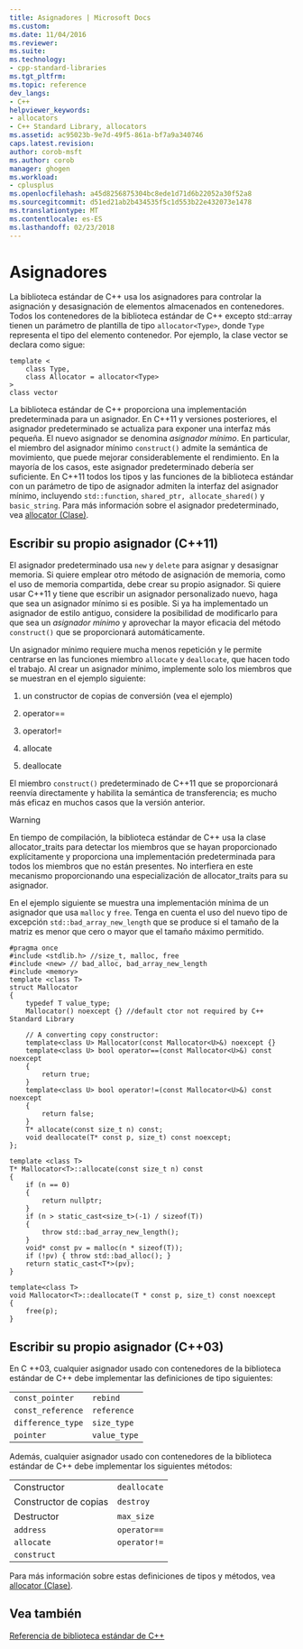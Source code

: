 ```yaml
---
title: Asignadores | Microsoft Docs
ms.custom: 
ms.date: 11/04/2016
ms.reviewer: 
ms.suite: 
ms.technology:
- cpp-standard-libraries
ms.tgt_pltfrm: 
ms.topic: reference
dev_langs:
- C++
helpviewer_keywords:
- allocators
- C++ Standard Library, allocators
ms.assetid: ac95023b-9e7d-49f5-861a-bf7a9a340746
caps.latest.revision: 
author: corob-msft
ms.author: corob
manager: ghogen
ms.workload:
- cplusplus
ms.openlocfilehash: a45d8256875304bc8ede1d71d6b22052a30f52a8
ms.sourcegitcommit: d51ed21ab2b434535f5c1d553b22e432073e1478
ms.translationtype: MT
ms.contentlocale: es-ES
ms.lasthandoff: 02/23/2018
---
```

# <a name="allocators"></a>Asignadores
La biblioteca estándar de C++ usa los asignadores para controlar la asignación y desasignación de elementos almacenados en contenedores. Todos los contenedores de la biblioteca estándar de C++ excepto std::array tienen un parámetro de plantilla de tipo `allocator<Type>`, donde `Type` representa el tipo del elemento contenedor. Por ejemplo, la clase vector se declara como sigue:  
  
```  
template <  
    class Type,  
    class Allocator = allocator<Type>  
>  
class vector  
```  
  
 La biblioteca estándar de C++ proporciona una implementación predeterminada para un asignador. En C++11 y versiones posteriores, el asignador predeterminado se actualiza para exponer una interfaz más pequeña. El nuevo asignador se denomina *asignador mínimo*. En particular, el miembro del asignador mínimo `construct()` admite la semántica de movimiento, que puede mejorar considerablemente el rendimiento. En la mayoría de los casos, este asignador predeterminado debería ser suficiente. En C++11 todos los tipos y las funciones de la biblioteca estándar con un parámetro de tipo de asignador admiten la interfaz del asignador mínimo, incluyendo `std::function`, `shared_ptr, allocate_shared()` y `basic_string`.  Para más información sobre el asignador predeterminado, vea [allocator (Clase)](../standard-library/allocator-class.md).  
  
## <a name="writing-your-own-allocator-c11"></a>Escribir su propio asignador (C++11)  
 El asignador predeterminado usa `new` y `delete` para asignar y desasignar memoria. Si quiere emplear otro método de asignación de memoria, como el uso de memoria compartida, debe crear su propio asignador. Si quiere usar C++11 y tiene que escribir un asignador personalizado nuevo, haga que sea un asignador mínimo si es posible. Si ya ha implementado un asignador de estilo antiguo, considere la posibilidad de modificarlo para que sea un *asignador mínimo* y aprovechar la mayor eficacia del método `construct()` que se proporcionará automáticamente.  
  
 Un asignador mínimo requiere mucha menos repetición y le permite centrarse en las funciones miembro `allocate` y `deallocate`, que hacen todo el trabajo. Al crear un asignador mínimo, implemente solo los miembros que se muestran en el ejemplo siguiente:  
  
1.  un constructor de copias de conversión (vea el ejemplo)  
  
2.  operator==  
  
3.  operator!=  
  
4.  allocate  
  
5.  deallocate  
  
 El miembro `construct()` predeterminado de C++11 que se proporcionará reenvía directamente y habilita la semántica de transferencia; es mucho más eficaz en muchos casos que la versión anterior.  
  
> [!WARNING]
>  En tiempo de compilación, la biblioteca estándar de C++ usa la clase allocator_traits para detectar los miembros que se hayan proporcionado explícitamente y proporciona una implementación predeterminada para todos los miembros que no están presentes. No interfiera en este mecanismo proporcionando una especialización de allocator_traits para su asignador.  
  
 En el ejemplo siguiente se muestra una implementación mínima de un asignador que usa `malloc` y `free`. Tenga en cuenta el uso del nuevo tipo de excepción `std::bad_array_new_length` que se produce si el tamaño de la matriz es menor que cero o mayor que el tamaño máximo permitido.  
  
```  
#pragma once  
#include <stdlib.h> //size_t, malloc, free  
#include <new> // bad_alloc, bad_array_new_length  
#include <memory>  
template <class T>  
struct Mallocator  
{  
    typedef T value_type;  
    Mallocator() noexcept {} //default ctor not required by C++ Standard Library  
  
    // A converting copy constructor:  
    template<class U> Mallocator(const Mallocator<U>&) noexcept {}  
    template<class U> bool operator==(const Mallocator<U>&) const noexcept  
    {  
        return true;  
    }  
    template<class U> bool operator!=(const Mallocator<U>&) const noexcept  
    {  
        return false;  
    }  
    T* allocate(const size_t n) const;  
    void deallocate(T* const p, size_t) const noexcept;  
};  
  
template <class T>  
T* Mallocator<T>::allocate(const size_t n) const  
{  
    if (n == 0)  
    {  
        return nullptr;  
    }  
    if (n > static_cast<size_t>(-1) / sizeof(T))  
    {  
        throw std::bad_array_new_length();  
    }  
    void* const pv = malloc(n * sizeof(T));  
    if (!pv) { throw std::bad_alloc(); }  
    return static_cast<T*>(pv);  
}  
  
template<class T>  
void Mallocator<T>::deallocate(T * const p, size_t) const noexcept  
{  
    free(p);  
}  
```  
  
## <a name="writing-your-own-allocator-c03"></a>Escribir su propio asignador (C++03)  
 En C ++03, cualquier asignador usado con contenedores de la biblioteca estándar de C++ debe implementar las definiciones de tipo siguientes:  
  
|||  
|-|-|  
|`const_pointer`|`rebind`|  
|`const_reference`|`reference`|  
|`difference_type`|`size_type`|  
|`pointer`|`value_type`|  
  
 Además, cualquier asignador usado con contenedores de la biblioteca estándar de C++ debe implementar los siguientes métodos:  
  
|||  
|-|-|  
|Constructor|`deallocate`|  
|Constructor de copias|`destroy`|  
|Destructor|`max_size`|  
|`address`|`operator==`|  
|`allocate`|`operator!=`|  
|`construct`||  
  
 Para más información sobre estas definiciones de tipos y métodos, vea [allocator (Clase)](../standard-library/allocator-class.md).  
  
## <a name="see-also"></a>Vea también  
 [Referencia de biblioteca estándar de C++](../standard-library/cpp-standard-library-reference.md)




